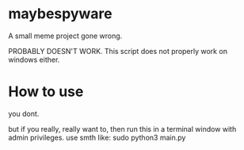# maybespyware
A small meme project gone wrong.

PROBABLY DOESN'T WORK.
This script does not properly work on windows either.

# How to use
you dont.

but if you really, really want to, then run this in a terminal window with admin privileges.
use smth like: sudo python3 main.py